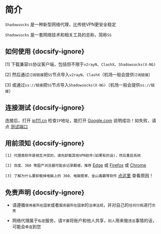<html>
<style>
@media screen and (min-width: 768px) { .mo{display:none; }
.bca{ padding:8px 8px 8px 8px; margin-bottom:15px; border:2px solid #F0F0F0 }
</style>
</head>
<body>
<div class="bca mo"> 
<img src="media/android/android.png" /> <a href="./#/android.md"> 教程</a>&nbsp;&nbsp;&nbsp;&nbsp;
<img src="media/apple/apple.png" /> <a href="./#/ios.md"> 教程</a>&nbsp;&nbsp;&nbsp;&nbsp;<font color=DarkRed>菜单@左下角</font><br/><br/>
</div>
</body>
</html>

# 简介

`Shadowsocks` 是一种新型网络代理，比传统VPN更安全稳定

`Shadowsocks` 是一套网络技术和相关工具的总称，简称`SS`

## 如何使用 {docsify-ignore}

[1] 下载兼容`SS`协议客户端，包括但不限于`v2rayN`、`ClashX`、`Shadowsocks(X-NG)`

[2] 然后通过`订阅链接`把`SS`节点导入`v2rayN`、`ClashX`（机场一般会提供`订阅链接`）

[3] 或通过`ss://链接`把`SS`节点导入`Shadowsocks(X-NG)`（机场一般会提供`ss://链接`）

## 连接测试 {docsify-ignore}

连接后，打开 [ip111.cn](http://ip111.cn/) 检查`IP`地址，能打开 [Google.com](https://www.google.com/ncr) 说明成功！如失败，请点 [测试端口](tcping)

## 用前须知 {docsify-ignore}

`[1] 代理类软件是相互冲突的，请先卸载其他VPN软件(如果有的话)，然后重启系统`

`[2] 百度、360 等国产浏览器可能会记录翻墙，推荐` <a href="https://www.microsoft.com/zh-cn/edge" target="_blank">Edge</a> 或 <a href="https://www.mozilla.org/zh-CN/firefox/new/" target="_blank">Firefox</a> 或 <a href="https://www.google.cn/chrome/" target="_blank">Chrome</a>

`[3] 了解为什么要卸载掉电脑上的 360、电脑管家、金山毒霸等软件` <a href="media/win/sec.jpg" target="_blank">点这里</a> 查看原因！

## 免责声明 {docsify-ignore}

* 请遵循`使用者所在国家`或者`服务器所在国家`的`法律法规`，并对自己的`任何行爲`进行`负责`

* 网络代理属于`私密`服务，请`不要`将账户和他人共享，`别人`用来做`违法`事情的话，可能会`牵连`到您
